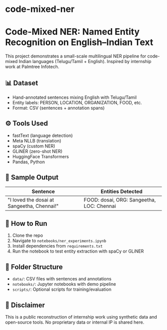 # code-mixed-ner

# Code-Mixed NER: Named Entity Recognition on English–Indian Text

This project demonstrates a small-scale multilingual NER pipeline for code-mixed Indian languages (Telugu/Tamil + English). Inspired by internship work at Palmtree Infotech.

## 📊 Dataset
- Hand-annotated sentences mixing English with Telugu/Tamil
- Entity labels: PERSON, LOCATION, ORGANIZATION, FOOD, etc.
- Format: CSV (sentences + annotation spans)

## ⚙️ Tools Used
- fastText (language detection)
- Meta NLLB (translation)
- spaCy (custom NER)
- GLiNER (zero-shot NER)
- HuggingFace Transformers
- Pandas, Python

## 🧪 Sample Output
| Sentence                                      | Entities Detected                                  |
|-----------------------------------------------|----------------------------------------------------|
| "I loved the dosai at Sangeetha, Chennai!"    | FOOD: dosai, ORG: Sangeetha, LOC: Chennai          |

## 🚀 How to Run
1. Clone the repo
2. Navigate to `notebooks/ner_experiments.ipynb`
3. Install dependencies from `requirements.txt`
4. Run the notebook to test entity extraction with spaCy or GLiNER

## 📁 Folder Structure
- `data/`: CSV files with sentences and annotations
- `notebooks/`: Jupyter notebooks with demo pipeline
- `scripts/`: Optional scripts for training/evaluation

## 📌 Disclaimer
This is a public reconstruction of internship work using synthetic data and open-source tools. No proprietary data or internal IP is shared here.
